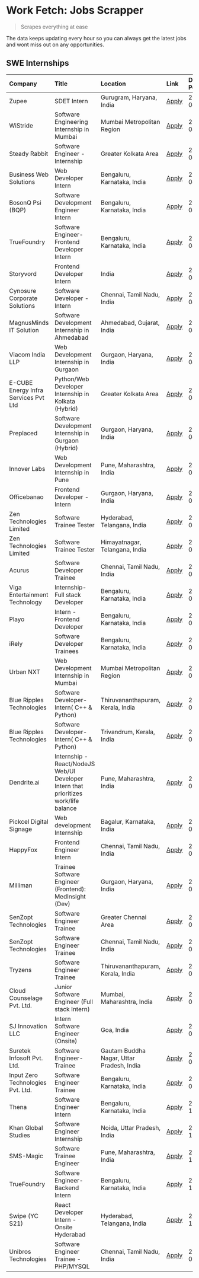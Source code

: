 # Work Fetch: Jobs Scrapper
> Scrapes everything at ease

The data keeps updating every hour so you can always get the latest jobs and wont miss out on any opportunities.

## SWE Internships
<!--START_SECTION:workfetch-->
| Company                              | Title                                                                                | Location                                  | Link                                                                                                                                                                                                                                                                                                | Date Posted   |
|:-------------------------------------|:-------------------------------------------------------------------------------------|:------------------------------------------|:----------------------------------------------------------------------------------------------------------------------------------------------------------------------------------------------------------------------------------------------------------------------------------------------------|:--------------|
| Zupee                                | SDET Intern                                                                          | Gurugram, Haryana, India                  | [Apply](https://in.linkedin.com/jobs/view/sdet-intern-at-zupee-3888478071?position=44&pageNum=0&refId=xIk7N1gQ413RrKT4sDhwOA%3D%3D&trackingId=Hw4yFZF7EsMtTRcNfIhG3w%3D%3D&trk=public_jobs_jserp-result_search-card)                                                                                | 2024-04-09    |
| WiStride                             | Software Engineering Internship in Mumbai                                            | Mumbai Metropolitan Region                | [Apply](https://in.linkedin.com/jobs/view/software-engineering-internship-in-mumbai-at-wistride-3888218704?position=17&pageNum=0&refId=xIk7N1gQ413RrKT4sDhwOA%3D%3D&trackingId=5kPrmsbadCDXMmL4FOFnnQ%3D%3D&trk=public_jobs_jserp-result_search-card)                                               | 2024-04-08    |
| Steady Rabbit                        | Software Engineer - Internship                                                       | Greater Kolkata Area                      | [Apply](https://in.linkedin.com/jobs/view/software-engineer-internship-at-steady-rabbit-3885171077?position=21&pageNum=0&refId=xIk7N1gQ413RrKT4sDhwOA%3D%3D&trackingId=%2F2XUHhLB72w9NYoRuIi8rw%3D%3D&trk=public_jobs_jserp-result_search-card)                                                     | 2024-04-08    |
| Business Web Solutions               | Web Developer Intern                                                                 | Bengaluru, Karnataka, India               | [Apply](https://in.linkedin.com/jobs/view/web-developer-intern-at-business-web-solutions-3889115371?position=28&pageNum=0&refId=xIk7N1gQ413RrKT4sDhwOA%3D%3D&trackingId=gyzZJOCgV8E232dEvW88AA%3D%3D&trk=public_jobs_jserp-result_search-card)                                                      | 2024-04-08    |
| BosonQ Psi (BQP)                     | Software Development Engineer Intern                                                 | Bengaluru, Karnataka, India               | [Apply](https://in.linkedin.com/jobs/view/software-development-engineer-intern-at-bosonq-psi-bqp-3888328596?position=40&pageNum=0&refId=xIk7N1gQ413RrKT4sDhwOA%3D%3D&trackingId=TGiOY8Z2W4v4x5CSmortAg%3D%3D&trk=public_jobs_jserp-result_search-card)                                              | 2024-04-06    |
| TrueFoundry                          | Software Engineer- Frontend Developer Intern                                         | Bengaluru, Karnataka, India               | [Apply](https://in.linkedin.com/jobs/view/software-engineer-frontend-developer-intern-at-truefoundry-3887320206?position=22&pageNum=0&refId=xIk7N1gQ413RrKT4sDhwOA%3D%3D&trackingId=%2B0obFy68zr4s76vPTKDjsw%3D%3D&trk=public_jobs_jserp-result_search-card)                                        | 2024-04-05    |
| Storyvord                            | Frontend Developer Intern                                                            | India                                     | [Apply](https://in.linkedin.com/jobs/view/frontend-developer-intern-at-storyvord-3518938006?position=20&pageNum=0&refId=xIk7N1gQ413RrKT4sDhwOA%3D%3D&trackingId=6kNcI%2FV879QteTGuWLk5vg%3D%3D&trk=public_jobs_jserp-result_search-card)                                                            | 2024-04-04    |
| Cynosure Corporate Solutions         | Software Developer -Intern                                                           | Chennai, Tamil Nadu, India                | [Apply](https://in.linkedin.com/jobs/view/software-developer-intern-at-cynosure-corporate-solutions-3884767755?position=26&pageNum=0&refId=xIk7N1gQ413RrKT4sDhwOA%3D%3D&trackingId=Jb2TfwBcVFxssXG5GRxaDg%3D%3D&trk=public_jobs_jserp-result_search-card)                                           | 2024-04-04    |
| MagnusMinds IT Solution              | Software Development Internship in Ahmedabad                                         | Ahmedabad, Gujarat, India                 | [Apply](https://in.linkedin.com/jobs/view/software-development-internship-in-ahmedabad-at-magnusminds-it-solution-3883933909?position=39&pageNum=0&refId=xIk7N1gQ413RrKT4sDhwOA%3D%3D&trackingId=rHqc7EWH4dM4nGWPVWFS4g%3D%3D&trk=public_jobs_jserp-result_search-card)                             | 2024-04-03    |
| Viacom India LLP                     | Web Development Internship in Gurgaon                                                | Gurgaon, Haryana, India                   | [Apply](https://in.linkedin.com/jobs/view/web-development-internship-in-gurgaon-at-viacom-india-llp-3883946826?position=59&pageNum=0&refId=xIk7N1gQ413RrKT4sDhwOA%3D%3D&trackingId=z5u%2FX%2FzUe0rIObGjJRokcQ%3D%3D&trk=public_jobs_jserp-result_search-card)                                       | 2024-04-03    |
| E-CUBE Energy Infra Services Pvt Ltd | Python/Web Developer Internship in Kolkata (Hybrid)                                  | Greater Kolkata Area                      | [Apply](https://in.linkedin.com/jobs/view/python-web-developer-internship-in-kolkata-hybrid-at-e-cube-energy-infra-services-pvt-ltd-3882160442?position=16&pageNum=0&refId=xIk7N1gQ413RrKT4sDhwOA%3D%3D&trackingId=xrV0J9hBh2685WTZUf570Q%3D%3D&trk=public_jobs_jserp-result_search-card)           | 2024-04-02    |
| Preplaced                            | Software Development Internship in Gurgaon (Hybrid)                                  | Gurgaon, Haryana, India                   | [Apply](https://in.linkedin.com/jobs/view/software-development-internship-in-gurgaon-hybrid-at-preplaced-3880567870?position=24&pageNum=0&refId=xIk7N1gQ413RrKT4sDhwOA%3D%3D&trackingId=oWDWIbcsuoNnu4nR5wIozA%3D%3D&trk=public_jobs_jserp-result_search-card)                                      | 2024-04-01    |
| Innover Labs                         | Web Development Internship in Pune                                                   | Pune, Maharashtra, India                  | [Apply](https://in.linkedin.com/jobs/view/web-development-internship-in-pune-at-innover-labs-3875494237?position=8&pageNum=0&refId=xIk7N1gQ413RrKT4sDhwOA%3D%3D&trackingId=Vx9saAC3sWxj9XpGuLKgIw%3D%3D&trk=public_jobs_jserp-result_search-card)                                                   | 2024-03-28    |
| Officebanao                          | Frontend Developer - Intern                                                          | Gurgaon, Haryana, India                   | [Apply](https://in.linkedin.com/jobs/view/frontend-developer-intern-at-officebanao-3871265915?position=12&pageNum=0&refId=xIk7N1gQ413RrKT4sDhwOA%3D%3D&trackingId=Ajv%2BT7J29%2BBL%2FicZw5l7%2FQ%3D%3D&trk=public_jobs_jserp-result_search-card)                                                    | 2024-03-28    |
| Zen Technologies Limited             | Software Trainee Tester                                                              | Hyderabad, Telangana, India               | [Apply](https://in.linkedin.com/jobs/view/software-trainee-tester-at-zen-technologies-limited-3872036112?position=13&pageNum=0&refId=xIk7N1gQ413RrKT4sDhwOA%3D%3D&trackingId=nL2WJaBuHy%2B3S2i97vPmjA%3D%3D&trk=public_jobs_jserp-result_search-card)                                               | 2024-03-27    |
| Zen Technologies Limited             | Software Trainee Tester                                                              | Himayatnagar, Telangana, India            | [Apply](https://in.linkedin.com/jobs/view/software-trainee-tester-at-zen-technologies-limited-3872100214?position=10&pageNum=0&refId=xIk7N1gQ413RrKT4sDhwOA%3D%3D&trackingId=4Rj%2BrCqEYbLMxrHw5a5VsQ%3D%3D&trk=public_jobs_jserp-result_search-card)                                               | 2024-03-26    |
| Acurus                               | Software Developer Trainee                                                           | Chennai, Tamil Nadu, India                | [Apply](https://in.linkedin.com/jobs/view/software-developer-trainee-at-acurus-3871400616?position=23&pageNum=0&refId=xIk7N1gQ413RrKT4sDhwOA%3D%3D&trackingId=PxN%2F9wLl88Tjmfj5OthEYQ%3D%3D&trk=public_jobs_jserp-result_search-card)                                                              | 2024-03-26    |
| Viga Entertainment Technology        | Internship-Full stack Developer                                                      | Bengaluru, Karnataka, India               | [Apply](https://in.linkedin.com/jobs/view/internship-full-stack-developer-at-viga-entertainment-technology-3870669789?position=31&pageNum=0&refId=xIk7N1gQ413RrKT4sDhwOA%3D%3D&trackingId=DQC1WdySnF90OH9EgXANDA%3D%3D&trk=public_jobs_jserp-result_search-card)                                    | 2024-03-25    |
| Playo                                | Intern - Frontend Developer                                                          | Bengaluru, Karnataka, India               | [Apply](https://in.linkedin.com/jobs/view/intern-frontend-developer-at-playo-3864131172?position=6&pageNum=0&refId=xIk7N1gQ413RrKT4sDhwOA%3D%3D&trackingId=WFMtuWfDHteH3sUgwUYxsw%3D%3D&trk=public_jobs_jserp-result_search-card)                                                                   | 2024-03-22    |
| iRely                                | Software Developer Trainees                                                          | Bengaluru, Karnataka, India               | [Apply](https://in.linkedin.com/jobs/view/software-developer-trainees-at-irely-3860566039?position=3&pageNum=0&refId=xIk7N1gQ413RrKT4sDhwOA%3D%3D&trackingId=lnnwLX3saymni8OBdGBSbQ%3D%3D&trk=public_jobs_jserp-result_search-card)                                                                 | 2024-03-18    |
| Urban NXT                            | Web Development Internship in Mumbai                                                 | Mumbai Metropolitan Region                | [Apply](https://in.linkedin.com/jobs/view/web-development-internship-in-mumbai-at-urban-nxt-3858090142?position=60&pageNum=0&refId=xIk7N1gQ413RrKT4sDhwOA%3D%3D&trackingId=E3%2FxZjKZ%2BCsCrH09MkRltw%3D%3D&trk=public_jobs_jserp-result_search-card)                                               | 2024-03-15    |
| Blue Ripples Technologies            | Software Developer- Intern( C++ & Python)                                            | Thiruvananthapuram, Kerala, India         | [Apply](https://in.linkedin.com/jobs/view/software-developer-intern-c%2B%2B-python-at-blue-ripples-technologies-3855594494?position=19&pageNum=0&refId=xIk7N1gQ413RrKT4sDhwOA%3D%3D&trackingId=c4DLkpibqyhLZjsAQLUsIg%3D%3D&trk=public_jobs_jserp-result_search-card)                               | 2024-03-14    |
| Blue Ripples Technologies            | Software Developer- Intern( C++  & Python)                                           | Trivandrum, Kerala, India                 | [Apply](https://in.linkedin.com/jobs/view/software-developer-intern-c%2B%2B-python-at-blue-ripples-technologies-3856150730?position=18&pageNum=0&refId=xIk7N1gQ413RrKT4sDhwOA%3D%3D&trackingId=AJ%2BYMjCsqufWOeWbT8k6Bg%3D%3D&trk=public_jobs_jserp-result_search-card)                             | 2024-03-13    |
| Dendrite.ai                          | Internship - React/NodeJS Web/UI Developer Intern that prioritizes work/life balance | Pune, Maharashtra, India                  | [Apply](https://in.linkedin.com/jobs/view/internship-react-nodejs-web-ui-developer-intern-that-prioritizes-work-life-balance-at-dendrite-ai-3853583200?position=38&pageNum=0&refId=xIk7N1gQ413RrKT4sDhwOA%3D%3D&trackingId=z3VN9Hk9c8EQ7A%2FR4wO4iQ%3D%3D&trk=public_jobs_jserp-result_search-card) | 2024-03-12    |
| Pickcel Digital Signage              | Web development Internship                                                           | Bagalur, Karnataka, India                 | [Apply](https://in.linkedin.com/jobs/view/web-development-internship-at-pickcel-digital-signage-3849506118?position=58&pageNum=0&refId=xIk7N1gQ413RrKT4sDhwOA%3D%3D&trackingId=kKtmxNaBChBtI%2FE38kpaGw%3D%3D&trk=public_jobs_jserp-result_search-card)                                             | 2024-03-08    |
| HappyFox                             | Frontend Engineer Intern                                                             | Chennai, Tamil Nadu, India                | [Apply](https://in.linkedin.com/jobs/view/frontend-engineer-intern-at-happyfox-3848357951?position=51&pageNum=0&refId=xIk7N1gQ413RrKT4sDhwOA%3D%3D&trackingId=PGnNVhObgb%2BsSf3zfjvcFQ%3D%3D&trk=public_jobs_jserp-result_search-card)                                                              | 2024-03-07    |
| Milliman                             | Trainee Software Engineer (Frontend): MedInsight (Dev)                               | Gurgaon, Haryana, India                   | [Apply](https://in.linkedin.com/jobs/view/trainee-software-engineer-frontend-medinsight-dev-at-milliman-3792874280?position=11&pageNum=0&refId=xIk7N1gQ413RrKT4sDhwOA%3D%3D&trackingId=R6GIy4%2Bnoem8D%2FQldIAw3g%3D%3D&trk=public_jobs_jserp-result_search-card)                                   | 2024-03-01    |
| SenZopt Technologies                 | Software Engineer Trainee                                                            | Greater Chennai Area                      | [Apply](https://in.linkedin.com/jobs/view/software-engineer-trainee-at-senzopt-technologies-3827688781?position=41&pageNum=0&refId=xIk7N1gQ413RrKT4sDhwOA%3D%3D&trackingId=%2BjaVs5XnV2K7AJyFLTTZ6w%3D%3D&trk=public_jobs_jserp-result_search-card)                                                 | 2024-02-12    |
| SenZopt Technologies                 | Software Engineer Trainee                                                            | Chennai, Tamil Nadu, India                | [Apply](https://in.linkedin.com/jobs/view/software-engineer-trainee-at-senzopt-technologies-3827686880?position=53&pageNum=0&refId=xIk7N1gQ413RrKT4sDhwOA%3D%3D&trackingId=G8hcONR3%2FeykZSvy5hWU%2Bg%3D%3D&trk=public_jobs_jserp-result_search-card)                                               | 2024-02-12    |
| Tryzens                              | Software Engineer Trainee                                                            | Thiruvananthapuram, Kerala, India         | [Apply](https://in.linkedin.com/jobs/view/software-engineer-trainee-at-tryzens-3809363491?position=43&pageNum=0&refId=xIk7N1gQ413RrKT4sDhwOA%3D%3D&trackingId=KwHTLJERolOToMlszQb%2BRw%3D%3D&trk=public_jobs_jserp-result_search-card)                                                              | 2024-01-18    |
| Cloud Counselage Pvt. Ltd.           | Junior Software Engineer (Full stack Intern)                                         | Mumbai, Maharashtra, India                | [Apply](https://in.linkedin.com/jobs/view/junior-software-engineer-full-stack-intern-at-cloud-counselage-pvt-ltd-3803132814?position=34&pageNum=0&refId=xIk7N1gQ413RrKT4sDhwOA%3D%3D&trackingId=05Cce52eVNje4yblFxVjjw%3D%3D&trk=public_jobs_jserp-result_search-card)                              | 2024-01-11    |
| SJ Innovation LLC                    | Intern Software Engineer (Onsite)                                                    | Goa, India                                | [Apply](https://in.linkedin.com/jobs/view/intern-software-engineer-onsite-at-sj-innovation-llc-3799959011?position=49&pageNum=0&refId=xIk7N1gQ413RrKT4sDhwOA%3D%3D&trackingId=fKgp6%2B0inmPfPxq9g%2FWNdw%3D%3D&trk=public_jobs_jserp-result_search-card)                                            | 2024-01-11    |
| Suretek Infosoft Pvt. Ltd.           | Software Engineer-Trainee                                                            | Gautam Buddha Nagar, Uttar Pradesh, India | [Apply](https://in.linkedin.com/jobs/view/software-engineer-trainee-at-suretek-infosoft-pvt-ltd-3800934643?position=29&pageNum=0&refId=xIk7N1gQ413RrKT4sDhwOA%3D%3D&trackingId=5s9H2HxFLWb0ov4eu22Y%2FQ%3D%3D&trk=public_jobs_jserp-result_search-card)                                             | 2024-01-09    |
| Input Zero Technologies Pvt. Ltd.    | Software Engineer Trainee                                                            | Bengaluru, Karnataka, India               | [Apply](https://in.linkedin.com/jobs/view/software-engineer-trainee-at-input-zero-technologies-pvt-ltd-3800927643?position=35&pageNum=0&refId=xIk7N1gQ413RrKT4sDhwOA%3D%3D&trackingId=uo6kHiattCpRsNkcHu%2Balw%3D%3D&trk=public_jobs_jserp-result_search-card)                                      | 2024-01-09    |
| Thena                                | Software Engineer Intern                                                             | Bengaluru, Karnataka, India               | [Apply](https://in.linkedin.com/jobs/view/software-engineer-intern-at-thena-3778731751?position=25&pageNum=0&refId=xIk7N1gQ413RrKT4sDhwOA%3D%3D&trackingId=1SXwufDlzzWxB9VsLIdVEg%3D%3D&trk=public_jobs_jserp-result_search-card)                                                                   | 2023-12-05    |
| Khan Global Studies                  | Software Engineer Internship                                                         | Noida, Uttar Pradesh, India               | [Apply](https://in.linkedin.com/jobs/view/software-engineer-internship-at-khan-global-studies-3766942197?position=56&pageNum=0&refId=xIk7N1gQ413RrKT4sDhwOA%3D%3D&trackingId=9Ig0ZdhZiCuklrYo%2BPEQcA%3D%3D&trk=public_jobs_jserp-result_search-card)                                               | 2023-11-27    |
| SMS-Magic                            | Software Trainee Engineer                                                            | Pune, Maharashtra, India                  | [Apply](https://in.linkedin.com/jobs/view/software-trainee-engineer-at-sms-magic-3761409781?position=36&pageNum=0&refId=xIk7N1gQ413RrKT4sDhwOA%3D%3D&trackingId=zrGmsUAr1fX7kuHdMWebaA%3D%3D&trk=public_jobs_jserp-result_search-card)                                                              | 2023-11-16    |
| TrueFoundry                          | Software Engineer-Backend Intern                                                     | Bengaluru, Karnataka, India               | [Apply](https://in.linkedin.com/jobs/view/software-engineer-backend-intern-at-truefoundry-3779508170?position=37&pageNum=0&refId=xIk7N1gQ413RrKT4sDhwOA%3D%3D&trackingId=6q1Dq0sAo10rfvZajsTA5w%3D%3D&trk=public_jobs_jserp-result_search-card)                                                     | 2023-11-10    |
| Swipe (YC S21)                       | React Developer Intern - Onsite Hyderabad                                            | Hyderabad, Telangana, India               | [Apply](https://in.linkedin.com/jobs/view/react-developer-intern-onsite-hyderabad-at-swipe-yc-s21-3737600089?position=45&pageNum=0&refId=xIk7N1gQ413RrKT4sDhwOA%3D%3D&trackingId=NopHsJAkkyY39lY9OwCXXg%3D%3D&trk=public_jobs_jserp-result_search-card)                                             | 2023-10-13    |
| Unibros Technologies                 | Software Engineer Trainee - PHP/MYSQL                                                | Chennai, Tamil Nadu, India                | [Apply](https://in.linkedin.com/jobs/view/software-engineer-trainee-php-mysql-at-unibros-technologies-3656599241?position=42&pageNum=0&refId=xIk7N1gQ413RrKT4sDhwOA%3D%3D&trackingId=NFN4eZEZ5t9v9q8x0ou9yQ%3D%3D&trk=public_jobs_jserp-result_search-card)                                         | 2023-06-12    |
<!--END_SECTION:workfetch-->
